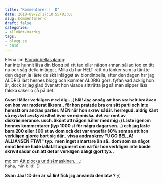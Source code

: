 ```yaml
---
title: "Kommentarer ! :D"
date: 2010-09-22T17:10:55+01:00
slug: kommentarer-d
draft: false
categories:
- Allmänt/Vardag
tags:
- blogg.se
- 2010
---
```

Elena om [Blondinbellas damp](http://camillalovgren.blogg.se/2010/september/blondinbellas-damp.html):  
har inte hunnit läsa din blogg på ett tag eller någon annan så jag tog en titt nu och såg detta inlägget. Milla du har HELT rätt du tänker som ja tänkte den dagen ja läste de skit inlägget av blondinbella, efter den dagen har jag ALDRIG läst hennes blogg och kommer ALDRIG göra. fyfan vad äcklig hon är, dock är jag glad över att hon visade sitt rätta jag så man slipper läsa falska saker o gå på det.  
  
**Svar: Håller verkligen med dig.. ;( blä! Jag ansåg att hon var helt bra även om hon var moderat liksom.. för hon pratade bra om sitt parti och inte hemskt om andras partier. MEN när hon skrev sådär. herregud. aldrig känt så mycket avskyvärdhet över en människa. det var rent av diskriminerande. usch. Skönt att någon håller med mig :) Läste igenom hennes kommentarer (typ 1000 st för några dagar sen...) och jag läste bara 200 eller 300 st av dom och det var ungefär 80% som sa att hon verkligen gjorde bort sig där.. vissa andra skrev "U GO BELLA! ALLIANSEN FTW!" typ.. men inget smartare än så.. dom som sa något emot henne hade iallafall argument om varför hon verkligen inte borde skrivit sådär och att det är verkligen dåligt gjort typ..**  
  
  
  
[mc](http://insomniia.blogg.se/) om [Att plocka ur diskmaskinen. . .](http://camillalovgren.blogg.se/2010/september/att-plocka-ur-diskmaskinen.html):  
haha, min bild! :D  
  
**Svar: Jaa! :D den är så fin! fick jag använda den btw ? ;(**